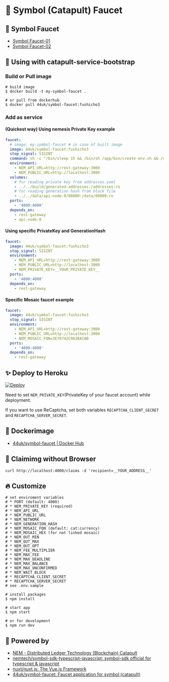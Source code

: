 # :potable_water: Symbol (Catapult) Faucet

## :heartbeat: Symbol Faucet

- [Symbol Faucet-01](https://symboldev-faucet-01.herokuapp.com/)
- [Symbol Faucet-02](https://symboldev-faucet-02.herokuapp.com/)


## :handshake: Using with catapult-service-bootstrap

### Build or Pull image

```console
# build image
$ docker build -t my-symbol-faucet .

# or pull from dockerhub
$ docker pull 44uk/symbol-faucet:fushicho3
```

### Add as service

#### (Quickest way) Using nemesis Private Key example

```yaml:docker-compose.yml
faucet:
  # image: my-symbol-faucet # in case of built image
  image: 44uk/symbol-faucet:fushicho3
  stop_signal: SIGINT
  command: sh -c "/bin/sleep 15 && /bin/sh /app/bin/create-env.sh && /usr/local/bin/npm start"
  environment:
    - NEM_API_URL=http://rest-gateway:3000
    - NEM_PUBLIC_URL=http://localhost:3000
  volumes:
    # for reading private key from addresses.yaml
    - ../../build/generated-addresses:/addresses:ro
    # for reading generation hash from block file
    - ../../data/api-node-0/00000:/data/00000:ro
  ports:
    - '4000:4000'
  depends_on:
    - rest-gateway
    - api-node-0
```

#### Using specific PrivateKey and GenerationHash

```yaml:docker-compose.yml
faucet:
  image: 44uk/symbol-faucet:fushicho3
  stop_signal: SIGINT
  environment:
    - NEM_API_URL=http://rest-gateway:3000
    - NEM_PUBLIC_URL=http://localhost:3000
    - NEM_PRIVATE_KEY=__YOUR_PRIVATE_KEY__
  ports:
    - '4000:4000'
  depends_on:
    - rest-gateway
```

#### Specific Mosaic faucet example

```yaml:docker-compose.yml
faucet:
  image: 44uk/symbol-faucet:fushicho3
  stop_signal: SIGINT
  environment:
    - NEM_API_URL=http://rest-gateway:3000
    - NEM_PUBLIC_URL=http://localhost:3000
    - NEM_MOSAIC_FQN=3E70742C9A38ACAB
  ports:
    - '4000:4000'
  depends_on:
    - rest-gateway
```

## :sparkles: Deploy to Heroku

[![Deploy](https://www.herokucdn.com/deploy/button.svg)](https://heroku.com/deploy)

Need to set `NEM_PRIVATE_KEY`(PrivateKey of your faucet account) while deployment.

If you want to use ReCaptcha, set both variables `RECAPTCHA_CLIENT_SECRET` and `RECAPTCHA_SERVER_SECRET`.

## :whale: Dockerimage

- [44uk\/symbol-faucet | Docker Hub](https://hub.docker.com/r/44uk/symbol-faucet)

## :shell: Claimimg without Browser

```shell
curl http://localhost:4000/claims -d 'recipient=__YOUR_ADDRESS__'
```

## :fire: Customize

```shell
# set enviroment variables
# * PORT (default: 4000)
# * NEM_PRIVATE_KEY (required)
# * NEM_API_URL
# * NEM_PUBLIC_URL
# * NEM_NETWORK
# * NEM_GENERATION_HASH
# * NEM_MOSAIC_FQN (default: cat:currency)
# * NEM_MOSAIC_HEX (for not linked mosaic)
# * NEM_OUT_MIN
# * NEM_OUT_MAX
# * NEM_OUT_OPT
# * NEM_FEE_MULTIPLIER
# * NEM_MAX_FEE
# * NEM_MAX_DEADLINE
# * NEM_MAX_BALANCE
# * NEM_MAX_UNCONFIRMED
# * NEM_WAIT_BLOCK
# * RECAPTCHA_CLIENT_SECRET
# * RECAPTCHA_SERVER_SECRET
# see .env.sample

# install packages
$ npm install

# start app
$ npm start

# or for development
$ npm run dev
```

## :muscle: Powered by

- [NEM - Distributed Ledger Technology (Blockchain) Catapult](https://www.nem.io/catapult/)
- [nemtech/symbol\-sdk\-typescript\-javascript: symbol\-sdk official for typescript & javascript](https://github.com/nemtech/symbol-sdk-typescript-javascript)
- [nuxt/nuxt\.js: The Vue\.js Framework](https://github.com/nuxt/nuxt.js)
- [44uk/symbol\-faucet: Faucet application for symbol \(catapult\)](https://github.com/44uk/symbol-faucet)

